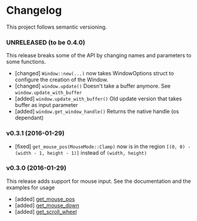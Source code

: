 # Changelog

This project follows semantic versioning.

### UNRELEASED (to be 0.4.0)

This release breaks some of the API by changing names and parameters to some functions.

- [changed] ```Window::new(...)``` now takes WindowOptions struct to configure the creation of the Window.
- [changed] ```window.update()``` Doesn't take a buffer anymore. See ```window.update_with_buffer```
- [added] ```window.update_with_buffer()``` Old update version that takes buffer as input parameter
- [added] ```window.get_window_handle()``` Returns the native handle (os dependant) 

### v0.3.1 (2016-01-29)

- [fixed] ```get_mouse_pos(MouseMode::Clamp)``` now is in the region ```[(0, 0) - (width - 1, height - 1)]``` instead of ```(width, height)```

### v0.3.0 (2016-01-29)

This release adds support for mouse input. See the documentation and the examples for usage

- [added] [get_mouse_pos](http://prodbg.com/minifb/minifb/struct.Window.html#method.get_mouse_pos)
- [added] [get_mouse_down](http://prodbg.com/minifb/minifb/struct.Window.html#method.get_mouse_down)
- [added] [get_scroll_wheel](http://prodbg.com/minifb/minifb/struct.Window.html#method.get_scroll_wheel)

